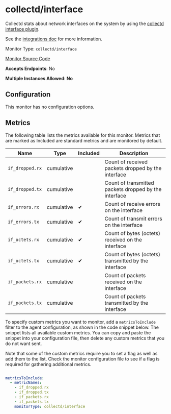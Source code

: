 <!--- GENERATED BY gomplate from scripts/docs/monitor-page.md.tmpl --->

# collectd/interface

Collectd stats about network interfaces on the
system by using the [collectd interface
plugin](https://collectd.org/wiki/index.php/Plugin:Interface).

See the [integrations
doc](https://github.com/signalfx/integrations/tree/master/collectd-interface)
for more information.


Monitor Type: `collectd/interface`

[Monitor Source Code](https://github.com/signalfx/signalfx-agent/tree/master/internal/monitors/collectd/netinterface)

**Accepts Endpoints**: No

**Multiple Instances Allowed**: **No**

## Configuration

This monitor has no configuration options.


## Metrics

The following table lists the metrics available for this monitor. Metrics that are marked as Included are standard metrics and are monitored by default.

| Name | Type | Included | Description |
| ---  | ---  | ---    | ---         |
| `if_dropped.rx` | cumulative |  | Count of received packets dropped by the interface |
| `if_dropped.tx` | cumulative |  | Count of transmitted packets dropped by the interface |
| `if_errors.rx` | cumulative | ✔ | Count of receive errors on the interface |
| `if_errors.tx` | cumulative | ✔ | Count of transmit errors on the interface |
| `if_octets.rx` | cumulative | ✔ | Count of bytes (octets) received on the interface |
| `if_octets.tx` | cumulative | ✔ | Count of bytes (octets) transmitted by the interface |
| `if_packets.rx` | cumulative |  | Count of packets received on the interface |
| `if_packets.tx` | cumulative |  | Count of packets transmitted by the interface |


To specify custom metrics you want to monitor, add a `metricsToInclude` filter
to the agent configuration, as shown in the code snippet below. The snippet
lists all available custom metrics. You can copy and paste the snippet into
your configuration file, then delete any custom metrics that you do not want
sent.

Note that some of the custom metrics require you to set a flag as well as add
them to the list. Check the monitor configuration file to see if a flag is
required for gathering additional metrics.

```yaml

metricsToInclude:
  - metricNames:
    - if_dropped.rx
    - if_dropped.tx
    - if_packets.rx
    - if_packets.tx
    monitorType: collectd/interface
```




